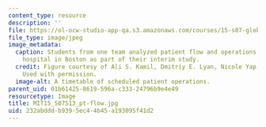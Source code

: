 ```yaml
---
content_type: resource
description: ''
file: https://ol-ocw-studio-app-qa.s3.amazonaws.com/courses/15-s07-globalhealth-lab-spring-2013/232abdddb9395ec44b45a193095f41d2_MIT15_S07S13_pt-flow.jpg
file_type: image/jpeg
image_metadata:
  caption: Students from one team analyzed patient flow and operations at a local
    hospital in Boston as part of their interim study.
  credit: Figure courtesy of Ali S. Kamil, Dmitriy E. Lyan, Nicole Yap, and MIT Student.
    Used with permission.
  image-alt: A timetable of scheduled patient operations.
parent_uid: 01b61425-8619-596a-c333-24796b9e4e49
resourcetype: Image
title: MIT15_S07S13_pt-flow.jpg
uid: 232abddd-b939-5ec4-4b45-a193095f41d2
---
```

